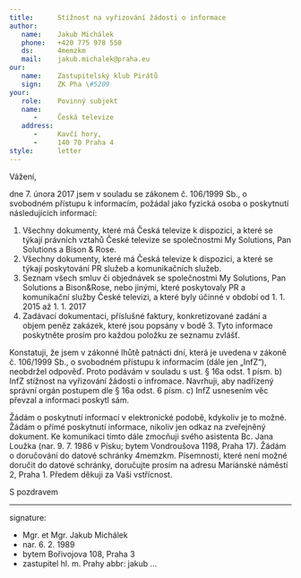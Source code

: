 ```yaml
---
title:      Stížnost na vyřizování žádosti o informace
author:
   name:    Jakub Michálek
   phone:   +420 775 978 550
   ds:      4memzkm
   mail:    jakub.michalek@praha.eu
our:
   name:    Zastupitelský klub Pirátů
   sign:    ZK Pha \#5209
your:
   role:    Povinný subjekt
   name:    
      -     Česká televize
   address:
      -     Kavčí hory, 
      -     140 70 Praha 4
style:      letter
---
```


Vážení,

dne 7. února 2017 jsem v souladu se zákonem č. 106/1999 Sb., o svobodném přístupu k informacím, požádal jako fyzická osoba o poskytnutí následujících informací:

1. Všechny dokumenty, které má Česká televize k dispozici, a které se týkají právních vztahů České televize se společnostmi My Solutions, Pan Solutions a Bison & Rose. 
2. Všechny dokumenty, které má Česká televize k dispozici, a které se týkají poskytování PR služeb a komunikačních služeb. 
3. Seznam všech smluv či objednávek se společnostmi My Solutions, Pan Solutions a Bison&Rose, nebo jinými, které poskytovaly PR a komunikační služby České televizi, a které byly účinné v období od 1. 1. 2015 až 1. 1. 2017
4. Zadávací dokumentaci, příslušné faktury, konkretizované zadání a objem peněz zakázek, které jsou popsány v bodě 3. Tyto informace poskytněte prosím pro každou položku ze seznamu zvlášť.

Konstatuji, že jsem v zákonné lhůtě patnácti dní, která je uvedena v zákoně č. 106/1999 Sb., o svobodném přístupu k informacím (dále jen „InfZ“), neobdržel odpověď. Proto podávám v souladu s ust. § 16a odst. 1 písm. b) InfZ stížnost na vyřizování žádosti o infromace. Navrhuji, aby nadřízený správní orgán postupem dle § 16a odst. 6 písm. c) InfZ usnesením věc převzal a informaci poskytl sám.

Žádám o poskytnutí informací v elektronické podobě, kdykoliv je to možné. Žádám o přímé poskytnutí informace, nikoliv jen odkaz na zveřejněný dokument. Ke komunikaci tímto dále zmocňuji svého asistenta Bc. Jana Loužka (nar. 9. 7. 1986 v Písku; bytem Vondroušova 1198, Praha 17). Žádám o doručování do datové schránky 4memzkm. Písemnosti, které není možné doručit do datové schránky, doručujte prosím na adresu Mariánské náměstí 2, Praha 1. Předem děkuji za Vaši vstřícnost.

S pozdravem

---
signature: 
  - Mgr. et Mgr. Jakub Michálek
  - nar. 6. 2. 1989
  - bytem Bořivojova 108, Praha 3
  - zastupitel hl. m. Prahy
abbr:       jakub
...
